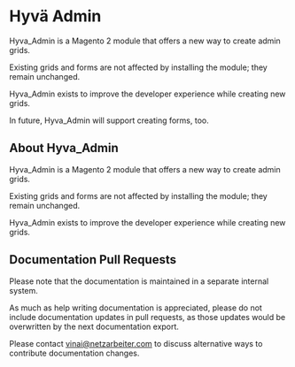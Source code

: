 # Hyvä Admin

Hyva_Admin is a Magento 2 module that offers a new way to create admin grids.  

Existing grids and forms are not affected by installing the module; they remain unchanged.  

Hyva_Admin exists to improve the developer experience while creating new grids.

In future, Hyva_Admin will support creating forms, too.

## About Hyva_Admin

Hyva_Admin is a Magento 2 module that offers a new way to create admin grids.

Existing grids and forms are not affected by installing the module; they remain unchanged.

Hyva_Admin exists to improve the developer experience while creating new grids.

## Documentation Pull Requests

Please note that the documentation is maintained in a separate internal system.

As much as help writing documentation is appreciated, please do not include documentation updates in pull requests, as those updates would be overwritten by the next documentation export.

Please contact vinai@netzarbeiter.com to discuss alternative ways to contribute documentation changes.
